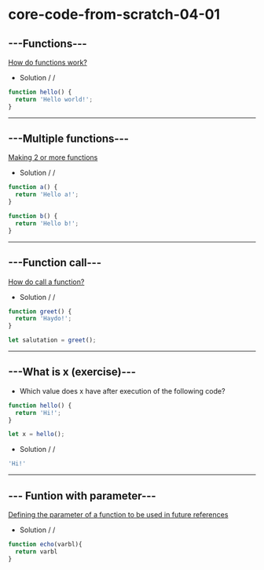 # core-code-from-scratch-04-01

## ---Functions---
[How do functions work?](https://www.jshero.net/en/koans/function.html)

* Solution / /
``` javascript
function hello() {
  return 'Hello world!';
}
```

---

## ---Multiple functions---
[Making 2 or more functions](https://www.jshero.net/en/koans/function2.html)

* Solution / /
``` javascript
function a() {
  return 'Hello a!';
}

function b() {
  return 'Hello b!';
}
```

---
## ---Function call---
[How do call a function?](https://www.jshero.net/en/koans/functioncall.html)

* Solution / /
``` javascript
function greet() {
  return 'Haydo!';
}

let salutation = greet();
```

---
## ---What is x (exercise)---

* Which value does x have after execution of the following code?
``` javascript
function hello() {
  return 'Hi!';
}

let x = hello();
```

* Solution / /
``` javascript
'Hi!'
```

---
## --- Funtion with parameter---

[Defining the parameter of a function to be used in future references](https://www.jshero.net/en/koans/parameter.html)

* Solution / /
``` javascript
function echo(varbl){
  return varbl
}
```

